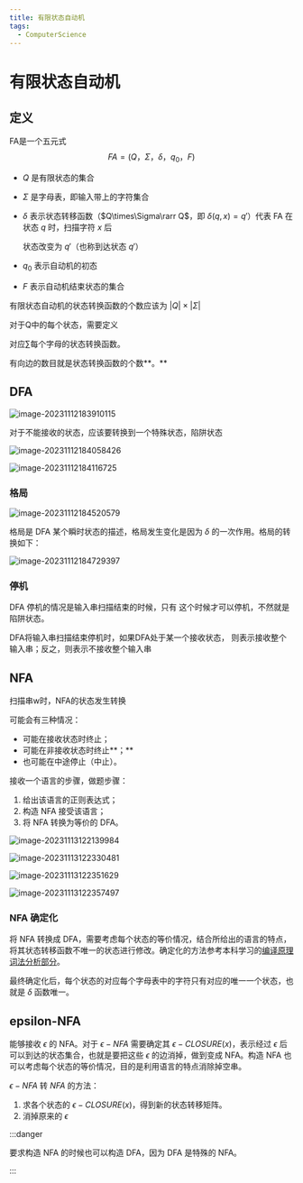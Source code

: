 ```yaml
---
title: 有限状态自动机
tags: 
  - ComputerScience
---
```


# 有限状态自动机

## 定义

FA是一个五元式
$$
FA=(Q，\Sigma，\delta，q_0，F)
$$
- $Q$ 是有限状态的集合

- $\Sigma$ 是字母表，即输入带上的字符集合

- $\delta$ 表示状态转移函数（$Q\times\Sigma\rarr Q$，即 $\delta(q, x)=q'$）代表 FA 在状态 $q$ 时，扫描字符 $x$ 后

  状态改变为 $q′$（也称到达状态 $q'$）

- $q_0$ 表示自动机的初态

- $F$ 表示自动机结束状态的集合

有限状态自动机的状态转换函数的个数应该为 $|Q|\times|\Sigma|$

对于Q中的每个状态，需要定义

对应∑每个字母的状态转换函数。

有向边的数目就是状态转换函数的个数**。** 



## DFA

![image-20231112183910115](src/03.有限状态自动机/image-20231112183910115.png)

对于不能接收的状态，应该要转换到一个特殊状态，陷阱状态

![image-20231112184058426](src/03.有限状态自动机/image-20231112184058426.png)

![image-20231112184116725](src/03.有限状态自动机/image-20231112184116725.png)

### 格局

![image-20231112184520579](src/03.有限状态自动机/image-20231112184520579.png)

格局是 DFA 某个瞬时状态的描述，格局发生变化是因为 $\delta$ 的一次作用。格局的转换如下：

![image-20231112184729397](src/03.有限状态自动机/image-20231112184729397.png)



### 停机

DFA 停机的情况是输入串扫描结束的时候，只有  这个时候才可以停机，不然就是陷阱状态。

DFA将输入串扫描结束停机时，如果DFA处于某一个接收状态， 则表示接收整个输入串；反之，则表示不接收整个输入串



## NFA

扫描串w时，NFA的状态发生转换

可能会有三种情况：

- 可能在接收状态时终止；
- 可能在非接收状态时终止**；**
- 也可能在中途停止（中止）。

接收一个语言的步骤，做题步骤：

1. 给出该语言的正则表达式；
2. 构造 NFA 接受该语言；
3. 将 NFA 转换为等价的 DFA。

![image-20231113122139984](src/03.有限状态自动机/image-20231113122139984.png)

![image-20231113122330481](src/03.有限状态自动机/image-20231113122330481.png)

![image-20231113122351629](src/03.有限状态自动机/image-20231113122351629.png)

![image-20231113122357497](src/03.有限状态自动机/image-20231113122357497.png)

### NFA 确定化

将 NFA 转换成 DFA，需要考虑每个状态的等价情况，结合所给出的语言的特点，将其状态转移函数不唯一的状态进行修改。确定化的方法参考本科学习的[编译原理词法分析部分](..\09.编译原理\词法分析.md)。

最终确定化后，每个状态的对应每个字母表中的字符只有对应的唯一一个状态，也就是 $\delta$ 函数唯一。

## epsilon-NFA

能够接收 $\epsilon$ 的 NFA。对于 $\epsilon-NFA$ 需要确定其 $\epsilon-CLOSURE(x)$，表示经过 $\epsilon$ 后可以到达的状态集合，也就是要把这些 $\epsilon$ 的边消掉，做到变成 NFA。构造 NFA 也可以考虑每个状态的等价情况，目的是利用语言的特点消除掉空串。

$\epsilon-NFA$ 转 $NFA$ 的方法：

1. 求各个状态的 $\epsilon-CLOSURE(x)$，得到新的状态转移矩阵。
2. 消掉原来的 $\epsilon$

:::danger

要求构造 NFA 的时候也可以构造 DFA，因为 DFA 是特殊的 NFA。

:::





